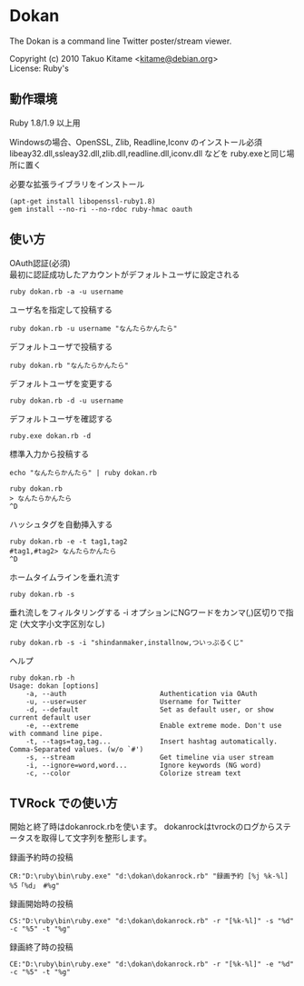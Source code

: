 Dokan
=====

The Dokan is a command line Twitter poster/stream viewer.

Copyright (c) 2010 Takuo Kitame &lt;kitame@debian.org&gt;  
License: Ruby's

動作環境
--------

Ruby 1.8/1.9 以上用  

Windowsの場合、OpenSSL, Zlib, Readline,Iconv のインストール必須  
libeay32.dll,ssleay32.dll,zlib.dll,readline.dll,iconv.dll などを ruby.exeと同じ場所に置く

必要な拡張ライブラリをインストール

    (apt-get install libopenssl-ruby1.8)
    gem install --no-ri --no-rdoc ruby-hmac oauth

使い方
------

OAuth認証(必須)  
最初に認証成功したアカウントがデフォルトユーザに設定される

    ruby dokan.rb -a -u username

ユーザ名を指定して投稿する

    ruby dokan.rb -u username "なんたらかんたら"

デフォルトユーザで投稿する

    ruby dokan.rb "なんたらかんたら"

デフォルトユーザを変更する

    ruby dokan.rb -d -u username

デフォルトユーザを確認する

    ruby.exe dokan.rb -d

標準入力から投稿する

    echo "なんたらかんたら" | ruby dokan.rb

    ruby dokan.rb
    > なんたらかんたら
    ^D

ハッシュタグを自動挿入する

    ruby dokan.rb -e -t tag1,tag2
    #tag1,#tag2> なんたらかんたら
    ^D

ホームタイムラインを垂れ流す

    ruby dokan.rb -s

垂れ流しをフィルタリングする
-i オプションにNGワードをカンマ(,)区切りで指定 (大文字小文字区別なし)

    ruby dokan.rb -s -i "shindanmaker,installnow,ついっぷるくじ"


ヘルプ

    ruby dokan.rb -h
    Usage: dokan [options]
        -a, --auth                       Authentication via OAuth
        -u, --user=user                  Username for Twitter
        -d, --default                    Set as default user, or show current default user
        -e, --extreme                    Enable extreme mode. Don't use with command line pipe.
        -t, --tags=tag,tag...            Insert hashtag automatically. Comma-Separated values. (w/o `#')
        -s, --stream                     Get timeline via user stream
        -i, --ignore=word,word...        Ignore keywords (NG word)
        -c, --color                      Colorize stream text


TVRock での使い方
----------------

開始と終了時はdokanrock.rbを使います。 
dokanrockはtvrockのログからステータスを取得して文字列を整形します。

録画予約時の投稿

    CR:"D:\ruby\bin\ruby.exe" "d:\dokan\dokanrock.rb" "録画予約 [%j %k-%l] %5「%d」 #%g"

録画開始時の投稿

    CS:"D:\ruby\bin\ruby.exe" "d:\dokan\dokanrock.rb" -r "[%k-%l]" -s "%d" -c "%5" -t "%g"

録画終了時の投稿

    CE:"D:\ruby\bin\ruby.exe" "d:\dokan\dokanrock.rb" -r "[%k-%l]" -e "%d" -c "%5" -t "%g"

